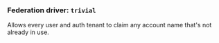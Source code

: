 ### Federation driver: `trivial`

Allows every user and auth tenant to claim any account name that's not already in use.
